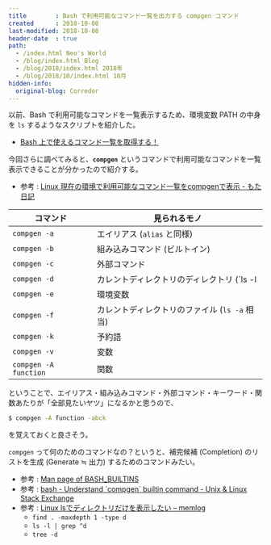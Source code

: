 ```yaml
---
title        : Bash で利用可能なコマンド一覧を出力する compgen コマンド
created      : 2018-10-08
last-modified: 2018-10-08
header-date  : true
path:
  - /index.html Neo's World
  - /blog/index.html Blog
  - /blog/2018/index.html 2018年
  - /blog/2018/10/index.html 10月
hidden-info:
  original-blog: Corredor
---
```


以前、Bash で利用可能なコマンドを一覧表示するため、環境変数 PATH の中身を `ls` するようなスクリプトを紹介した。

- [Bash 上で使えるコマンド一覧を取得する！](/blog/2018/10/02-01.html)

今回さらに調べてみると、**`compgen`** というコマンドで利用可能なコマンドを一覧表示できることが分かったので紹介する。

- 参考 : [Linux 現在の環境で利用可能なコマンド一覧をcompgenで表示 - もた日記](https://wonderwall.hatenablog.com/entry/2017/08/01/082500)

| コマンド              | 見られるモノ                                                |
|-----------------------|-------------------------------------------------------------|
| `compgen -a`          | エイリアス (`alias` と同様)                                 |
| `compgen -b`          | 組み込みコマンド (ビルトイン)                               |
| `compgen -c`          | 外部コマンド                                                |
| `compgen -d`          | カレントディレクトリのディレクトリ (`ls -l | grep ^d` 相当) |
| `compgen -e`          | 環境変数                                                    |
| `compgen -f`          | カレントディレクトリのファイル (`ls -a` 相当)               |
| `compgen -k`          | 予約語                                                      |
| `compgen -v`          | 変数                                                        |
| `compgen -A function` | 関数                                                        |

ということで、エイリアス・組み込みコマンド・外部コマンド・キーワード・関数あたりが「全部見たいヤツ」になるかと思うので、

```bash
$ compgen -A function -abck
```

を覚えておくと良さそう。

`compgen` って何のためのコマンドなの？というと、補完候補 (Completion) のリストを生成 (Generate ≒ 出力) するためのコマンドみたい。

- 参考 : [Man page of BASH_BUILTINS](https://linuxjm.osdn.jp/html/GNU_bash/man1/builtins.1.html)
- 参考 : [bash - Understand \`compgen\` builtin command - Unix & Linux Stack Exchange](https://unix.stackexchange.com/questions/151118/understand-compgen-builtin-command)
- 参考 : [Linux lsでディレクトリだけを表示したい – memlog](http://blog.taikomatsu.com/2013/10/09/linux-ls-dir/comment-page-1/)
  - `find . -maxdepth 1 -type d`
  - `ls -l | grep ^d`
  - `tree -d`
